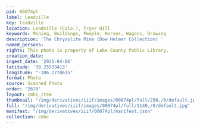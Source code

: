 ```yaml
---
pid: 00074pl
label: Leadville
key: leadville
location: Leadville (Colo.), Fryer Hill
keywords: Mining, Buildings, People, Horses, Wagons, Drawing
description: 'The Chrysolite Mine (Dow Helmer Collection) '
named_persons: 
rights: This photo is property of Lake County Public Library.
creation_date: 
ingest_date: '2021-04-06'
latitude: '39.25533413'
longitude: "-106.2770635"
format: Photo
source: Scanned Photo
order: '2670'
layout: cmhc_item
thumbnail: "/img/derivatives/iiif/images/00074pl/full/250,/0/default.jpg"
full: "/img/derivatives/iiif/images/00074pl/full/1140,/0/default.jpg"
manifest: "/img/derivatives/iiif/00074pl/manifest.json"
collection: cmhc
---
```

